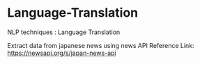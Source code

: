 # Language-Translation
NLP techniques : Language Translation 


Extract data from japanese news using news API
 Reference Link: https://newsapi.org/s/japan-news-api 
